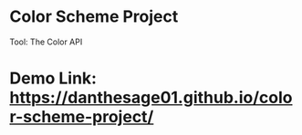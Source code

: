 # Color Scheme Project

Tool: The Color API

# Demo Link:  https://danthesage01.github.io/color-scheme-project/

